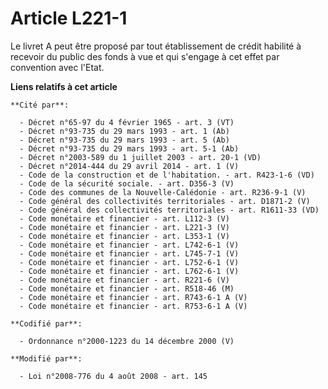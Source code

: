 # Article L221-1

Le livret A peut être proposé par tout établissement de crédit habilité à recevoir du public des fonds à vue et qui s'engage
à cet effet par convention avec l'Etat.

**Liens relatifs à cet article**

	**Cité par**:

	  - Décret n°65-97 du 4 février 1965 - art. 3 (VT)
	  - Décret n°93-735 du 29 mars 1993 - art. 1 (Ab)
	  - Décret n°93-735 du 29 mars 1993 - art. 5 (Ab)
	  - Décret n°93-735 du 29 mars 1993 - art. 5-1 (Ab)
	  - Décret n°2003-589 du 1 juillet 2003 - art. 20-1 (VD)
	  - Décret n°2014-444 du 29 avril 2014 - art. 1 (V)
	  - Code de la construction et de l'habitation. - art. R423-1-6 (VD)
	  - Code de la sécurité sociale. - art. D356-3 (V)
	  - Code des communes de la Nouvelle-Calédonie - art. R236-9-1 (V)
	  - Code général des collectivités territoriales - art. D1871-2 (V)
	  - Code général des collectivités territoriales - art. R1611-33 (VD)
	  - Code monétaire et financier - art. L112-3 (V)
	  - Code monétaire et financier - art. L221-3 (V)
	  - Code monétaire et financier - art. L353-1 (V)
	  - Code monétaire et financier - art. L742-6-1 (V)
	  - Code monétaire et financier - art. L745-7-1 (V)
	  - Code monétaire et financier - art. L752-6-1 (V)
	  - Code monétaire et financier - art. L762-6-1 (V)
	  - Code monétaire et financier - art. R221-6 (V)
	  - Code monétaire et financier - art. R518-46 (M)
	  - Code monétaire et financier - art. R743-6-1 A (V)
	  - Code monétaire et financier - art. R753-6-1 A (V)

	**Codifié par**:

	  - Ordonnance n°2000-1223 du 14 décembre 2000 (V)

	**Modifié par**:

	  - Loi n°2008-776 du 4 août 2008 - art. 145
